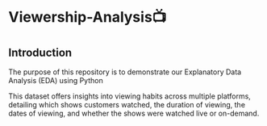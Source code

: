# Viewership-Analysis📺

## Introduction

The purpose of this repository is to demonstrate our Explanatory Data Analysis (EDA) using Python

This dataset offers insights into viewing habits across multiple platforms, detailing which shows customers watched, the duration of viewing, the dates of viewing, and whether the shows were watched live or on-demand.



